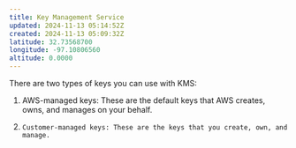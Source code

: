 ```yaml
---
title: Key Management Service
updated: 2024-11-13 05:14:52Z
created: 2024-11-13 05:09:32Z
latitude: 32.73568700
longitude: -97.10806560
altitude: 0.0000
---
```


There are two types of keys you can use with KMS:

 1.    AWS-managed keys: These are the default keys that AWS creates, owns, and manages on your behalf.
2.     Customer-managed keys: These are the keys that you create, own, and manage.


